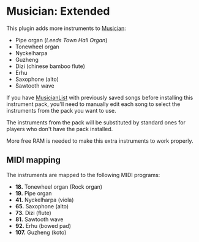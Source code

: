 Musician: Extended
==================
This plugin adds more instruments to [Musician](https://github.com/LenweSaralonde/Musician):

* Pipe organ (*Leeds Town Hall Organ*)
* Tonewheel organ
* Nyckelharpa
* Guzheng
* Dizi (chinese bamboo flute)
* Erhu
* Saxophone (alto)
* Sawtooth wave

If you have [MusicianList](https://github.com/LenweSaralonde/MusicianList) with previously saved songs before installing this instrument pack, you'll need to manually edit each song to select the instruments from the pack you want to use.

The instruments from the pack will be substituted by standard ones for players who don't have the pack installed.

More free RAM is needed to make this extra instruments to work properly.

MIDI mapping
------------
The instruments are mapped to the following MIDI programs:

* **18.** Tonewheel organ (Rock organ)
* **19.** Pipe organ
* **41.** Nyckelharpa (viola)
* **65.** Saxophone (alto)
* **73.** Dizi (flute)
* **81.** Sawtooth wave
* **92.** Erhu (bowed pad)
* **107.** Guzheng (koto)
